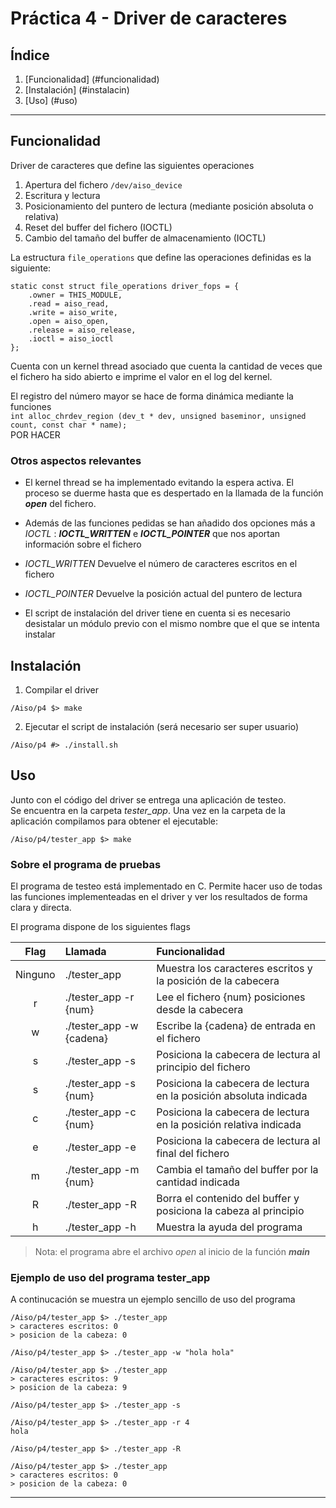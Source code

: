 Práctica 4 - Driver de caracteres
=================================

Índice
------

1) [Funcionalidad] (#funcionalidad)  
2) [Instalación] (#instalacin)  
3) [Uso] (#uso)  

***

Funcionalidad
--------------

Driver de caracteres que define las siguientes operaciones

 1) Apertura del fichero ```/dev/aiso_device```  
 2) Escritura y lectura  
 3) Posicionamiento del puntero de lectura (mediante posición absoluta o relativa)  
 4) Reset del buffer del fichero (IOCTL)  
 5) Cambio del tamaño del buffer de almacenamiento (IOCTL)  
 
La estructura ```file_operations``` que define las operaciones definidas es la siguiente:

```
static const struct file_operations driver_fops = {
	.owner = THIS_MODULE,
	.read = aiso_read,
	.write = aiso_write,
	.open = aiso_open,
	.release = aiso_release,
    .ioctl = aiso_ioctl
};
```

Cuenta con un kernel thread asociado que cuenta la cantidad de veces que el fichero ha sido abierto e imprime el valor en el log del kernel.

El registro del número mayor se hace de forma dinámica mediante la funciones  
```int alloc_chrdev_region (dev_t * dev, unsigned baseminor, unsigned count, const char * name); ```  
POR HACER
 
### Otros aspectos relevantes

 - El kernel thread se ha implementado evitando la espera activa. El proceso se duerme hasta que es despertado en la llamada de la función ___open___ del fichero.

 - Además de las funciones pedidas se han añadido dos opciones más a *IOCTL* : ***IOCTL_WRITTEN*** e ***IOCTL_POINTER*** que nos aportan información sobre el fichero

 - *IOCTL_WRITTEN* Devuelve el número de caracteres escritos en el fichero

 - *IOCTL_POINTER* Devuelve la posición actual del puntero de lectura

 - El script de instalación del driver tiene en cuenta si es necesario desistalar un módulo previo con el mismo nombre que el que se intenta instalar

Instalación
------------

1) Compilar el driver

``` /Aiso/p4 $> make ```

2) Ejecutar el script de instalación (será necesario ser super usuario)

``` /Aiso/p4 #> ./install.sh ```

Uso
----

Junto con el código del driver se entrega una aplicación de testeo.  
Se encuentra en la carpeta *tester_app*. Una vez en la carpeta de la aplicación compilamos para obtener el ejecutable:

``` /Aiso/p4/tester_app $> make ```

### Sobre el programa de pruebas

El programa de testeo está implementado en C.
Permite hacer uso de todas las funciones implementeadas en el driver y ver los resultados de forma clara y directa.

El programa dispone de los siguientes flags

| Flag    | Llamada                | Funcionalidad          |
|:-------:|:-----------------------|:-----------------------|
| Ninguno | ./tester_app           | Muestra los caracteres escritos y la posición de la cabecera |
| r       | ./tester_app -r {num}  | Lee el fichero {num} posiciones desde la cabecera |
| w       | ./tester_app -w {cadena} | Escribe la {cadena} de entrada en el fichero |
| s       | ./tester_app -s        | Posiciona la cabecera de lectura al principio del fichero |
| s       | ./tester_app -s {num}  | Posiciona la cabecera de lectura en la posición absoluta indicada |
| c       | ./tester_app -c {num}  | Posiciona la cabecera de lectura en la posición relativa indicada |
| e       | ./tester_app -e        | Posiciona la cabecera de lectura al final del fichero |
| m       | ./tester_app -m {num}  | Cambia el tamaño del buffer por la cantidad indicada |
| R       | ./tester_app -R        | Borra el contenido del buffer y posiciona la cabeza al principio |
| h       | ./tester_app -h        | Muestra la ayuda del programa |

> Nota: el programa abre el archivo *open* al inicio de la función ___main___

### Ejemplo de uso del programa tester_app

A continucación se muestra un ejemplo sencillo de uso del programa

``` 
/Aiso/p4/tester_app $> ./tester_app  
> caracteres escritos: 0  
> posicion de la cabeza: 0
  
/Aiso/p4/tester_app $> ./tester_app -w "hola hola"  

/Aiso/p4/tester_app $> ./tester_app  
> caracteres escritos: 9  
> posicion de la cabeza: 9

/Aiso/p4/tester_app $> ./tester_app -s

/Aiso/p4/tester_app $> ./tester_app -r 4  
hola

/Aiso/p4/tester_app $> ./tester_app -R

/Aiso/p4/tester_app $> ./tester_app  
> caracteres escritos: 0  
> posicion de la cabeza: 0  
```

***

